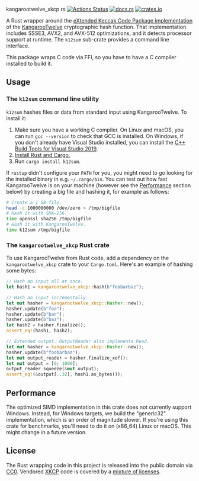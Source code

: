  kangarootwelve_xkcp.rs [![Actions Status](https://github.com/oconnor663/kangarootwelve_xkcp.rs/workflows/tests/badge.svg)](https://github.com/oconnor663/kangarootwelve_xkcp.rs/actions) [![docs.rs](https://docs.rs/kangarootwelve_xkcp/badge.svg)](https://docs.rs/kangarootwelve_xkcp) [![crates.io](https://img.shields.io/crates/v/kangarootwelve_xkcp.svg)](https://crates.io/crates/kangarootwelve_xkcp)

A Rust wrapper around the [eXtended Keccak Code Package
implementation](https://github.com/XKCP/K12) of the
[KangarooTwelve](https://keccak.team/kangarootwelve.html) cryptographic
hash function. That implementation includes SSSE3, AVX2, and AVX-512
optimizations, and it detects processor support at runtime. The `k12sum`
sub-crate provides a command line interface.

This package wraps C code via FFI, so you have to have a C compiler
installed to build it.

## Usage

### The `k12sum` command line utility

`k12sum` hashes files or data from standard input using KangarooTwelve.
To install it:

1. Make sure you have a working C compiler. On Linux and macOS, you can
   run `gcc --version` to check that GCC is installed. On Windows, if
   you don't already have Visual Studio installed, you can install the
   [C++ Build Tools for Visual Studio
   2019](https://visualstudio.microsoft.com/downloads/#build-tools-for-visual-studio-2019).
2. [Install Rust and Cargo.](https://doc.rust-lang.org/cargo/getting-started/installation.html)
3. Run `cargo install k12sum`.

If `rustup` didn't configure your `PATH` for you, you might need to go
looking for the installed binary in e.g. `~/.cargo/bin`. You can test
out how fast KangarooTwelve is on your machine (however see the
[Performance](#performance) section below) by creating a big file and
hashing it, for example as follows:

```bash
# Create a 1 GB file.
head -c 1000000000 /dev/zero > /tmp/bigfile
# Hash it with SHA-256.
time openssl sha256 /tmp/bigfile
# Hash it with KangarooTwelve.
time k12sum /tmp/bigfile
```

### The `kangarootwelve_xkcp` Rust crate

To use KangarooTwelve from Rust code, add a dependency on the
`kangarootwelve_xkcp` crate to your `Cargo.toml`. Here's an example of
hashing some bytes:

```rust
// Hash an input all at once.
let hash1 = kangarootwelve_xkcp::hash(b"foobarbaz");

// Hash an input incrementally.
let mut hasher = kangarootwelve_xkcp::Hasher::new();
hasher.update(b"foo");
hasher.update(b"bar");
hasher.update(b"baz");
let hash2 = hasher.finalize();
assert_eq!(hash1, hash2);

// Extended output. OutputReader also implements Read.
let mut hasher = kangarootwelve_xkcp::Hasher::new();
hasher.update(b"foobarbaz");
let mut output_reader = hasher.finalize_xof();
let mut output = [0; 1000];
output_reader.squeeze(&mut output);
assert_eq!(&output[..32], hash1.as_bytes());
```

## Performance

The optimized SIMD implementation in this crate does not currently
support Windows. Instead, for Windows targets, we build the "generic32"
implementation, which is an order of magnitude slower. If you're using
this crate for benchmarks, you'll need to do it on (x86\_64) Linux or
macOS. This might change in a future version.

## License

The Rust wrapping code in this project is released into the public
domain via [CC0](https://creativecommons.org/publicdomain/zero/1.0/).
Vendored [XKCP](https://github.com/XKCP/XKCP) code is covered by a
[mixture of
licenses](https://github.com/XKCP/XKCP#under-which-license-is-the-xkcp-distributed).
